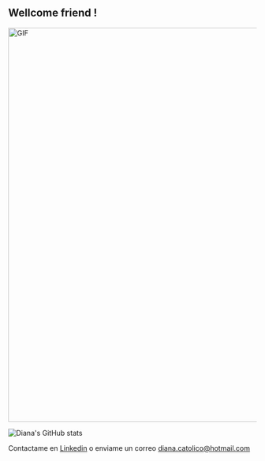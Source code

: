 ## Wellcome friend !

<img align="center" alt="GIF" src="https://media.giphy.com/media/Q7ITL1trVHLQZT75Pi/giphy.gif" width="800px"/>


![Diana's GitHub stats](https://github-readme-stats.vercel.app/api?username=DianaCato&show_icons=true&theme=dark)

Contactame en [Linkedin](https://www.linkedin.com/in/diana-catolico/) o enviame un correo diana.catolico@hotmail.com

